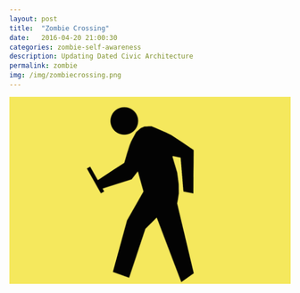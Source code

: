 ```yaml
---
layout: post
title:  "Zombie Crossing"
date:   2016-04-20 21:00:30
categories: zombie-self-awareness
description: Updating Dated Civic Architecture
permalink: zombie
img: /img/zombiecrossing.png
---
```


<div class="col-xs-11">
	<img src="/img/zombiecrossing.png" class="img-responsive" alt="Responsive image"/>
</div>


